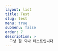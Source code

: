 ```yaml
---
layout: list
title: Test
slug: test
menu: true
submenu: false
order: 7
description: >
  그냥 잘 되나 테스트입니다
---
```

